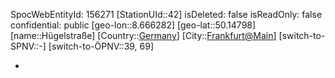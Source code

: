 ﻿---
location: [50.14798,8.666282]
type: Station
tags:
- geo/Station

---
SpocWebEntityId: 156271
[StationUId::42]
isDeleted: false
isReadOnly: false
confidential: public
[geo-lon::8.666282]
[geo-lat::50.14798]
[name::Hügelstraße]
[Country::[Germany](geo/Continent/Europe/Germany.md)]
[City::[Frankfurt@Main](geo/Continent/Europe/Germany/Hessen/Frankfurt@Main.md)]
[switch-to-SPNV::-]
[switch-to-ÖPNV::39, 69]

-
